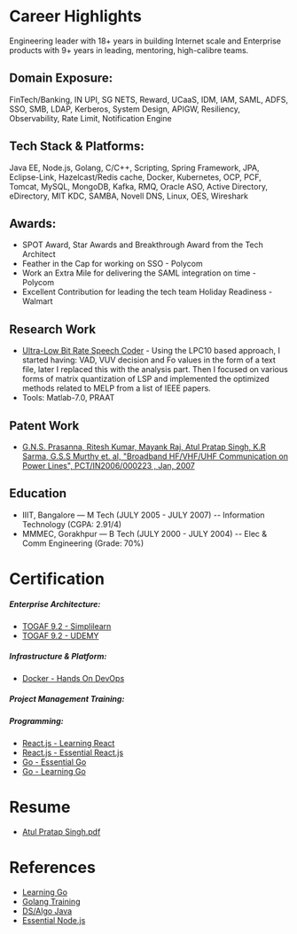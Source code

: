 # Career Highlights
Engineering leader with 18+ years in building Internet scale and Enterprise products with 9+ years in leading, mentoring, high-calibre teams.

## Domain Exposure: 
FinTech/Banking, IN UPI, SG NETS, Reward, UCaaS, IDM, IAM, SAML, ADFS, SSO, SMB, LDAP, Kerberos, System  Design, APIGW, Resiliency, Observability, Rate Limit, Notification Engine

## Tech Stack & Platforms: 
Java EE, Node.js, Golang, C/C++, Scripting, Spring Framework, JPA, Eclipse-Link,  Hazelcast/Redis cache, Docker, Kubernetes, OCP, PCF, Tomcat, MySQL, MongoDB, Kafka, RMQ, Oracle ASO, Active Directory, eDirectory, MIT KDC, SAMBA, Novell DNS, Linux, OES, Wireshark

## Awards:
* SPOT Award, Star Awards and Breakthrough Award from the Tech Architect
* Feather in the Cap for working on SSO - Polycom
* Work an Extra Mile for delivering the SAML integration on time - Polycom 
* Excellent Contribution for leading the tech team Holiday Readiness -  Walmart

## Research Work
* [Ultra-Low Bit Rate Speech Coder](https://docs.google.com/fileview?id=0B577MBCqiegpMzdhYTcyMmMtMzcwNS00MTU1LTk2YmItYWQ2NWViY2NhODg0&hl=en&authkey=CJ2i1ZcF) - Using the LPC10 based approach, I started having: VAD, VUV decision and Fo values in the form of a text file, later I replaced this with the analysis part. Then I focused on various forms of matrix quantization of LSP and implemented the optimized methods related to MELP from a list of IEEE papers.
* Tools: Matlab-7.0, PRAAT

## Patent Work
* [G.N.S. Prasanna, Ritesh Kumar, Mayank Raj,  Atul Pratap Singh, K.R Sarma, G.S.S Murthy et. al, "Broadband  HF/VHF/UHF Communication on Power Lines", PCT/IN2006/000223 , Jan, 2007](https://docs.google.com/fileview?id=0B577MBCqiegpNjBmN2E2ZmMtYTA3OS00ZWNkLWExYTgtOWM1ZWU4N2RhMzJm&hl=en&authkey=CJzh3akG)

## Education
* IIIT, Bangalore — M Tech (JULY 2005 - JULY 2007) -- Information Technology (CGPA: 2.91/4)
* MMMEC, Gorakhpur — B Tech (JULY 2000 - JULY 2004) -- Elec & Comm Engineering (Grade: 70%)

# Certification
##### Enterprise Architecture:
* [TOGAF 9.2 - Simplilearn](certificates/TOGAF_9_2_Certification.pdf)
* [TOGAF 9.2 - UDEMY](certificates/TOGAF_9_2_Udemy.pdf)

##### Infrastructure & Platform: 
* [Docker - Hands On DevOps](certificates/Docker_Cert_Udemy.pdf)

##### Project Management Training: 

##### Programming:
* [React.js - Learning React](certificates/Certificate_Of_Completion_Learning_React.js.pdf)
* [React.js - Essential React.js](certificates/Certificate_Of_Completion_React.js_Essential_Training.pdf)
* [Go - Essential Go](certificates/Certificate_Of_Completion_Go_Essential_Training.pdf)
* [Go - Learning Go](certificates/Certificate_Of_Completion_Learning_Go.pdf) 


# Resume
* [Atul Pratap Singh.pdf](resume/Atul_Singh.pdf)


# References
* [Learning Go](https://github.com/apsingh12/LearningGo)
* [Golang Training](https://github.com/apsingh12/GolangTraining)
* [DS/Algo Java](https://github.com/mission-peace/interview/tree/master/src/com/interview)
* [Essential Node.js](https://github.com/apsingh12/essential-nodejs)
